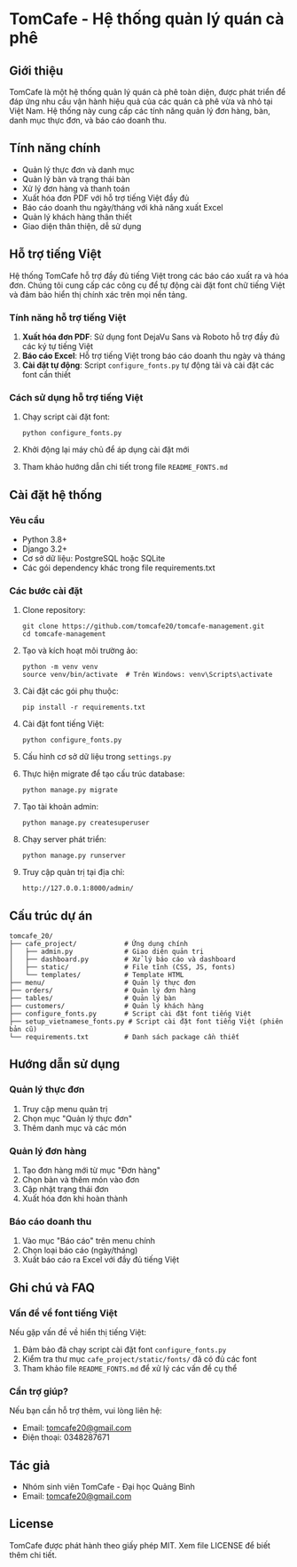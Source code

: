 # TomCafe - Hệ thống quản lý quán cà phê

## Giới thiệu

TomCafe là một hệ thống quản lý quán cà phê toàn diện, được phát triển để đáp ứng nhu cầu vận hành hiệu quả của các quán cà phê vừa và nhỏ tại Việt Nam. Hệ thống này cung cấp các tính năng quản lý đơn hàng, bàn, danh mục thực đơn, và báo cáo doanh thu.

## Tính năng chính

- Quản lý thực đơn và danh mục
- Quản lý bàn và trạng thái bàn
- Xử lý đơn hàng và thanh toán
- Xuất hóa đơn PDF với hỗ trợ tiếng Việt đầy đủ
- Báo cáo doanh thu ngày/tháng với khả năng xuất Excel
- Quản lý khách hàng thân thiết
- Giao diện thân thiện, dễ sử dụng

## Hỗ trợ tiếng Việt

Hệ thống TomCafe hỗ trợ đầy đủ tiếng Việt trong các báo cáo xuất ra và hóa đơn. Chúng tôi cung cấp các công cụ để tự động cài đặt font chữ tiếng Việt và đảm bảo hiển thị chính xác trên mọi nền tảng.

### Tính năng hỗ trợ tiếng Việt

1. **Xuất hóa đơn PDF**: Sử dụng font DejaVu Sans và Roboto hỗ trợ đầy đủ các ký tự tiếng Việt
2. **Báo cáo Excel**: Hỗ trợ tiếng Việt trong báo cáo doanh thu ngày và tháng
3. **Cài đặt tự động**: Script `configure_fonts.py` tự động tải và cài đặt các font cần thiết

### Cách sử dụng hỗ trợ tiếng Việt

1. Chạy script cài đặt font:
   ```
   python configure_fonts.py
   ```

2. Khởi động lại máy chủ để áp dụng cài đặt mới

3. Tham khảo hướng dẫn chi tiết trong file `README_FONTS.md`

## Cài đặt hệ thống

### Yêu cầu

- Python 3.8+
- Django 3.2+
- Cơ sở dữ liệu: PostgreSQL hoặc SQLite 
- Các gói dependency khác trong file requirements.txt

### Các bước cài đặt

1. Clone repository:
   ```
   git clone https://github.com/tomcafe20/tomcafe-management.git
   cd tomcafe-management
   ```

2. Tạo và kích hoạt môi trường ảo:
   ```
   python -m venv venv
   source venv/bin/activate  # Trên Windows: venv\Scripts\activate
   ```

3. Cài đặt các gói phụ thuộc:
   ```
   pip install -r requirements.txt
   ```

4. Cài đặt font tiếng Việt:
   ```
   python configure_fonts.py
   ```

5. Cấu hình cơ sở dữ liệu trong `settings.py`

6. Thực hiện migrate để tạo cấu trúc database:
   ```
   python manage.py migrate
   ```

7. Tạo tài khoản admin:
   ```
   python manage.py createsuperuser
   ```

8. Chạy server phát triển:
   ```
   python manage.py runserver
   ```

9. Truy cập quản trị tại địa chỉ:
   ```
   http://127.0.0.1:8000/admin/
   ```

## Cấu trúc dự án

```
tomcafe_20/
├── cafe_project/            # Ứng dụng chính
│   ├── admin.py             # Giao diện quản trị
│   ├── dashboard.py         # Xử lý báo cáo và dashboard
│   ├── static/              # File tĩnh (CSS, JS, fonts)
│   └── templates/           # Template HTML
├── menu/                    # Quản lý thực đơn
├── orders/                  # Quản lý đơn hàng
├── tables/                  # Quản lý bàn
├── customers/               # Quản lý khách hàng
├── configure_fonts.py       # Script cài đặt font tiếng Việt
├── setup_vietnamese_fonts.py # Script cài đặt font tiếng Việt (phiên bản cũ)
└── requirements.txt         # Danh sách package cần thiết
```

## Hướng dẫn sử dụng

### Quản lý thực đơn

1. Truy cập menu quản trị
2. Chọn mục "Quản lý thực đơn"
3. Thêm danh mục và các món

### Quản lý đơn hàng

1. Tạo đơn hàng mới từ mục "Đơn hàng"
2. Chọn bàn và thêm món vào đơn
3. Cập nhật trạng thái đơn
4. Xuất hóa đơn khi hoàn thành

### Báo cáo doanh thu

1. Vào mục "Báo cáo" trên menu chính
2. Chọn loại báo cáo (ngày/tháng)
3. Xuất báo cáo ra Excel với đầy đủ tiếng Việt

## Ghi chú và FAQ

### Vấn đề về font tiếng Việt

Nếu gặp vấn đề về hiển thị tiếng Việt:
1. Đảm bảo đã chạy script cài đặt font `configure_fonts.py`
2. Kiểm tra thư mục `cafe_project/static/fonts/` đã có đủ các font
3. Tham khảo file `README_FONTS.md` để xử lý các vấn đề cụ thể

### Cần trợ giúp?

Nếu bạn cần hỗ trợ thêm, vui lòng liên hệ:
- Email: tomcafe20@gmail.com
- Điện thoại: 0348287671

## Tác giả

- Nhóm sinh viên TomCafe - Đại học Quảng Bình
- Email: tomcafe20@gmail.com

## License

TomCafe được phát hành theo giấy phép MIT. Xem file LICENSE để biết thêm chi tiết. 